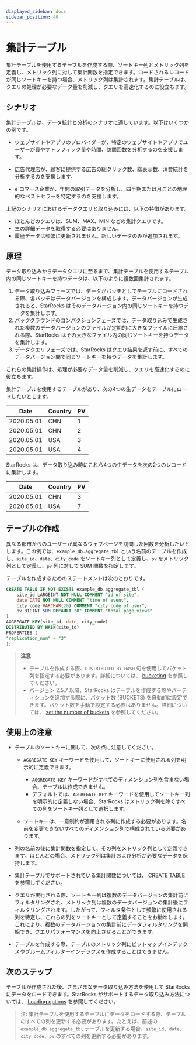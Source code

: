 ```yaml
---
displayed_sidebar: docs
sidebar_position: 40
---
```


# 集計テーブル

集計テーブルを使用するテーブルを作成する際、ソートキー列とメトリック列を定義し、メトリック列に対して集計関数を指定できます。ロードされるレコードが同じソートキーを持つ場合、メトリック列は集計されます。集計テーブルは、クエリの処理が必要なデータ量を削減し、クエリを高速化するのに役立ちます。

## シナリオ

集計テーブルは、データ統計と分析のシナリオに適しています。以下はいくつかの例です。

- ウェブサイトやアプリのプロバイダーが、特定のウェブサイトやアプリでユーザーが費やすトラフィック量や時間、訪問回数を分析するのを支援します。

- 広告代理店が、顧客に提供する広告の総クリック数、総表示数、消費統計を分析するのを支援します。

- e コマース企業が、年間の取引データを分析し、四半期または月ごとの地理的なベストセラーを特定するのを支援します。

上記のシナリオにおけるデータクエリと取り込みには、以下の特徴があります。

- ほとんどのクエリは、SUM、MAX、MIN などの集計クエリです。
- 生の詳細データを取得する必要はありません。
- 履歴データは頻繁に更新されません。新しいデータのみが追加されます。

## 原理

データ取り込みからデータクエリに至るまで、集計テーブルを使用するテーブル内の同じソートキーを持つデータは、以下のように複数回集計されます。

1. データ取り込みフェーズでは、データがバッチとしてテーブルにロードされる際、各バッチはデータバージョンを構成します。データバージョンが生成されると、StarRocks はそのデータバージョン内の同じソートキーを持つデータを集計します。
2. バックグラウンドのコンパクションフェーズでは、データ取り込みで生成された複数のデータバージョンのファイルが定期的に大きなファイルに圧縮される際、StarRocks はその大きなファイル内の同じソートキーを持つデータを集計します。
3. データクエリフェーズでは、StarRocks はクエリ結果を返す前に、すべてのデータバージョン間で同じソートキーを持つデータを集計します。

これらの集計操作は、処理が必要なデータ量を削減し、クエリを高速化するのに役立ちます。

集計テーブルを使用するテーブルがあり、次の4つの生データをテーブルにロードしたいとします。

| Date       | Country | PV   |
| ---------- | ------- | ---- |
| 2020.05.01 | CHN     | 1    |
| 2020.05.01 | CHN     | 2    |
| 2020.05.01 | USA     | 3    |
| 2020.05.01 | USA     | 4    |

StarRocks は、データ取り込み時にこれら4つの生データを次の2つのレコードに集計します。

| Date       | Country | PV   |
| ---------- | ------- | ---- |
| 2020.05.01 | CHN     | 3    |
| 2020.05.01 | USA     | 7    |

## テーブルの作成

異なる都市からのユーザーが異なるウェブページを訪問した回数を分析したいとします。この例では、`example_db.aggregate_tbl` という名前のテーブルを作成し、`site_id`、`date`、`city_code` をソートキー列として定義し、`pv` をメトリック列として定義し、`pv` 列に対して SUM 関数を指定します。

テーブルを作成するためのステートメントは次のとおりです。

```SQL
CREATE TABLE IF NOT EXISTS example_db.aggregate_tbl (
    site_id LARGEINT NOT NULL COMMENT "id of site",
    date DATE NOT NULL COMMENT "time of event",
    city_code VARCHAR(20) COMMENT "city_code of user",
    pv BIGINT SUM DEFAULT "0" COMMENT "total page views"
)
AGGREGATE KEY(site_id, date, city_code)
DISTRIBUTED BY HASH(site_id)
PROPERTIES (
"replication_num" = "3"
);
```

> **注意**
>
> - テーブルを作成する際、`DISTRIBUTED BY HASH` 句を使用してバケット列を指定する必要があります。詳細については、 [bucketing](../data_distribution/Data_distribution.md#bucketing) を参照してください。
> - バージョン 2.5.7 以降、StarRocks はテーブルを作成する際やパーティションを追加する際に、バケット数 (BUCKETS) を自動的に設定できます。バケット数を手動で設定する必要はありません。詳細については、 [set the number of buckets](../data_distribution/Data_distribution.md#set-the-number-of-buckets) を参照してください。

## 使用上の注意

- テーブルのソートキーに関して、次の点に注意してください。
  - `AGGREGATE KEY` キーワードを使用して、ソートキーに使用される列を明示的に定義できます。

    - `AGGREGATE KEY` キーワードがすべてのディメンション列を含まない場合、テーブルは作成できません。
    - デフォルトでは、`AGGREGATE KEY` キーワードを使用してソートキー列を明示的に定義しない場合、StarRocks はメトリック列を除くすべての列をソートキー列として選択します。

  - ソートキーは、一意制約が適用される列に作成する必要があります。名前を変更できないすべてのディメンション列で構成されている必要があります。

- 列の名前の後に集計関数を指定して、その列をメトリック列として定義できます。ほとんどの場合、メトリック列は集計および分析が必要なデータを保持します。

- 集計テーブルでサポートされている集計関数については、 [CREATE TABLE](../../sql-reference/sql-statements/table_bucket_part_index/CREATE_TABLE.md) を参照してください。

- クエリが実行される際、ソートキー列は複数のデータバージョンの集計前にフィルタリングされ、メトリック列は複数のデータバージョンの集計後にフィルタリングされます。したがって、フィルタ条件として頻繁に使用される列を特定し、これらの列をソートキーとして定義することをお勧めします。これにより、複数のデータバージョンの集計前にデータフィルタリングを開始でき、クエリパフォーマンスを向上させることができます。

- テーブルを作成する際、テーブルのメトリック列にビットマップインデックスやブルームフィルターインデックスを作成することはできません。

## 次のステップ

テーブルが作成された後、さまざまなデータ取り込み方法を使用して StarRocks にデータをロードできます。StarRocks がサポートするデータ取り込み方法については、 [Loading options](../../loading/Loading_intro.md) を参照してください。

> 注: 集計テーブルを使用するテーブルにデータをロードする際、テーブルのすべての列を更新する必要があります。たとえば、前述の `example_db.aggregate_tbl` テーブルを更新する場合、`site_id`、`date`、`city_code`、`pv` のすべての列を更新する必要があります。